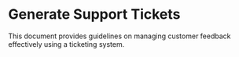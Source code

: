 # Generate Support Tickets

This document provides guidelines on managing customer feedback effectively using a ticketing system.